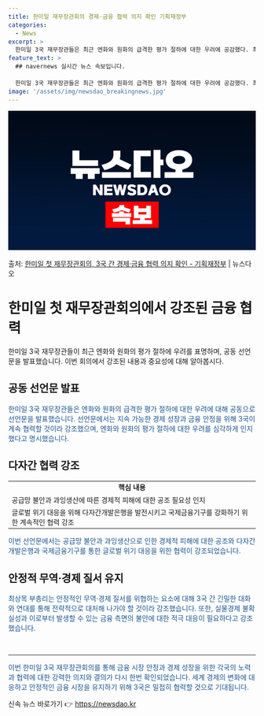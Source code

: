 ```yaml
---
title: 한미일 재무장관회의 경제·금융 협력 의지 확인 기획재정부
categories:
  - News
excerpt: >
  한미일 3국 재무장관들은 최근 엔화와 원화의 급격한 평가 절하에 대한 우려에 공감했다. 최상목 부총리 겸 기…
feature_text: >
  ## navernews 실시간 뉴스 속보입니다.

  한미일 3국 재무장관들은 최근 엔화와 원화의 급격한 평가 절하에 대한 우려에 공감했다. 최상목 부총리 겸 기…
image: '/assets/img/newsdao_breakingnews.jpg'
---
```


![뉴스다오 속보](/assets/img/newsdao_breakingnews.jpg)

<p>출처: <a href="https://newsdao.kr/3619" rel="dofollow">한미일 첫 재무장관회의, 3국 간 경제·금융 협력 의지 확인 - 기획재정부</a> | 뉴스다오</p>

<h1>한미일 첫 재무장관회의에서 강조된 금융 협력</h1>

<p data-ke-size="size16">한미일 3국 재무장관들이 최근 엔화와 원화의 평가 절하에 우려를 표명하며, 공동 선언문을 발표했습니다. 이번 회의에서 강조된 내용과 중요성에 대해 알아봅시다.</p>

<h2 data-ke-size="size26">공동 선언문 발표</h2>

<p><span style="color: #1a5490;">한미일 3국 재무장관들은 엔화와 원화의 급격한 평가 절하에 대한 우려에 대해 공동으로 선언문을 발표했습니다. 선언문에서는 지속 가능한 경제 성장과 금융 안정을 위해 3국이 계속 협력할 것이라 강조했으며, 엔화와 원화의 평가 절하에 대한 우려를 심각하게 인지했다고 명시했습니다.</span></p>

<h2 data-ke-size="size26">다자간 협력 강조</h2>

<table>
  <tr>
    <td style="text-align: center; height: 17px;"><b>핵심 내용</b></td>
  </tr>
  <tr>
    <td style="text-align: left; height: 17px;">공급망 불안과 과잉생산에 따른 경제적 피해에 대한 공조 필요성 인지</td>
  </tr>
  <tr>
    <td style="text-align: left; height: 17px;">글로벌 위기 대응을 위해 다자간개발은행을 발전시키고 국제금융기구를 강화하기 위한 계속적인 협력 강조</td>
  </tr>
</table>

<p><span style="color: #1a5490;">이번 선언문에서는 공급망 불안과 과잉생산으로 인한 경제적 피해에 대한 공조와 다자간개발은행과 국제금융기구를 통한 글로벌 위기 대응을 위한 협력이 강조되었습니다.</span></p>

<h2 data-ke-size="size26">안정적 무역·경제 질서 유지</h2>

<p><span style="color: #1a5490;">최상목 부총리는 안정적인 무역·경제 질서를 위협하는 요소에 대해 3국 간 긴밀한 대화와 연대를 통해 전략적으로 대처해 나가야 할 것이라 강조했습니다. 또한, 실물경제 불확실성과 이로부터 발생할 수 있는 금융 측면의 불안에 대한 적극 대응이 필요하다고 강조했습니다.</span></p>

<p data-ke-size="size16">&nbsp;</p>

<hr>

<p><span style="color: #1a5490;">이번 한미일 3국 재무장관회의를 통해 금융 시장 안정과 경제 성장을 위한 각국의 노력과 협력에 대한 강력한 의지와 결의가 다시 한번 확인되었습니다. 세계 경제의 변화에 대응하고 안정적인 금융 시장을 유지하기 위해 3국은 밀접히 협력할 것으로 기대됩니다.</span></p> 

신속 뉴스 바로가기 👉 <a href="https://newsdao.kr" rel="dofollow">https://newsdao.kr</a>


